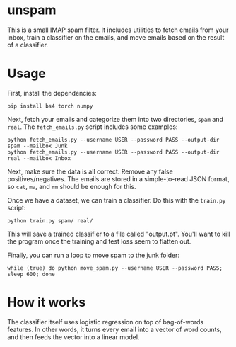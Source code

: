 # unspam

This is a small IMAP spam filter. It includes utilities to fetch emails from your inbox, train a classifier on the emails, and move emails based on the result of a classifier.

# Usage

First, install the dependencies:

```
pip install bs4 torch numpy
```

Next, fetch your emails and categorize them into two directories, `spam` and `real`. The `fetch_emails.py` script includes some examples:

```
python fetch_emails.py --username USER --password PASS --output-dir spam --mailbox Junk
python fetch_emails.py --username USER --password PASS --output-dir real --mailbox Inbox
```

Next, make sure the data is all correct. Remove any false positives/negatives. The emails are stored in a simple-to-read JSON format, so `cat`, `mv`, and `rm` should be enough for this.

Once we have a dataset, we can train a classifier. Do this with the `train.py` script:

```
python train.py spam/ real/
```

This will save a trained classifier to a file called "output.pt". You'll want to kill the program once the training and test loss seem to flatten out.

Finally, you can run a loop to move spam to the junk folder:

```
while (true) do python move_spam.py --username USER --password PASS; sleep 600; done
```

# How it works

The classifier itself uses logistic regression on top of bag-of-words features. In other words, it turns every email into a vector of word counts, and then feeds the vector into a linear model.
